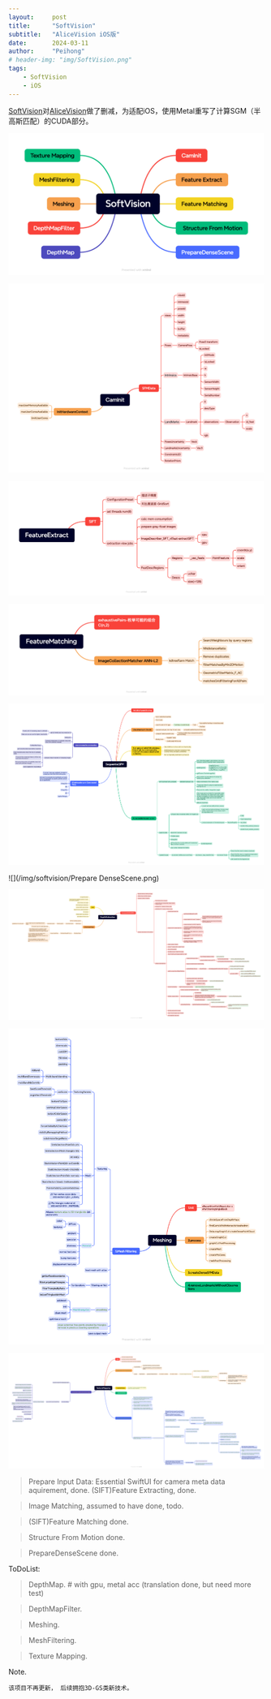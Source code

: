```yaml
---
layout:     post
title:      "SoftVision"
subtitle:   "AliceVision iOS版"
date:       2024-03-11
author:     "Peihong"
# header-img: "img/SoftVision.png"
tags:
    - SoftVision
    - iOS
---
```


[SoftVision](https://github.com/BigJohnn/SoftVision)对[AliceVision](https://github.com/alicevision/AliceVision)做了删减，为适配iOS，使用Metal重写了计算SGM（半高斯匹配）的CUDA部分。

![img](/img/softvision/SoftVision.png)

![](/img/softvision/CamInit.png)

![](/img/softvision/FeatureExtract.png)

![](/img/softvision/FeatureMatching.png)

![img](/img/softvision/SequentialSFM.png)

![](/img/softvision/Prepare DenseScene.png)

![](/img/softvision/DepthEstimation.png)

![](/img/softvision/Meshing.png)

![](/img/softvision/TextureMapping.png)

> Prepare Input Data: Essential SwiftUI for camera meta data aquirement, done.
> (SIFT)Feature Extracting, done.

> Image Matching, assumed to have done, todo.

> (SIFT)Feature Matching done.

> Structure From Motion done.

> PrepareDenseScene done.

ToDoList:

> DepthMap. # with gpu, metal acc (translation done, but need more test)

> DepthMapFilter.

> Meshing.

> MeshFiltering.

> Texture Mapping.

Note.
```
该项目不再更新， 后续拥抱3D-GS类新技术。
```